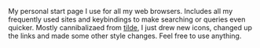 My personal start page I use for all my web browsers. Includes all my frequently used sites and keybindings to make searching or queries even quicker.
Mostly cannibalizaed from [tilde](https://github.com/cadejscroggins/tilde), I just drew new icons, changed up the links and made some other style changes.
Feel free to use anything.
